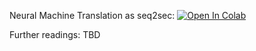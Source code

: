 Neural Machine Translation as seq2sec:
[![Open In Colab](https://colab.research.google.com/assets/colab-badge.svg)](https://colab.research.google.com/github/neychev/harbour_dlia/blob/master/day03/practice03_seq2seq_NMT.ipynb)

Further readings:
TBD